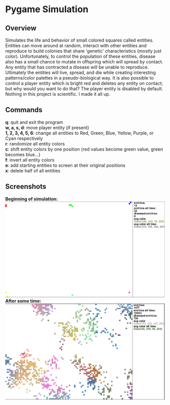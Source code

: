 <h1>Pygame Simulation</h1>

<h2>Overview</h2>

<p>
Simulates the life and behavior of small colored squares called entities. Entities can move around at random, interact with other entities and reproduce to build colonies that share 'genetic' characteristics (mostly just color). Unfortunately, to control the population of these entities, disease also has a small chance to mutate in offspring which will spread by contact. Any entity that has contracted a disease will be unable to reproduce. Ultimately the entities will live, spread, and die while creating interesting patterns/color palettes in a pseudo-biological way. It is also possible to control a player entity which is bright red and deletes any entity on contact; but why would you want to do that? The player entity is disabled by default. Nothing in this project is scientific. I made it all up.
</p>

<h2>Commands</h2>

<b>q</b>: quit and exit the program</br>
<b>w, a, s, d</b>: move player entity (if present)</br>
<b>1, 2, 3, 4, 5, 6</b>: change all entities to Red, Green, Blue, Yellow, Purple, or Cyan respectively</br>
<b>r</b>: randomize all entity colors</br>
<b>c</b>: shift entity colors by one position (red values become green value, green becomes blue...)</br>
<b>f</b>: invert all entity colors</br>
<b>e</b>: add starting entities to screen at their original positions</br>
<b>x</b>: delete half of all entities</br>

<h2>Screenshots</h2>

<b>Beginning of simulation:</b></br>
<img src="./imgs/example.PNG"/></br>
<b>After some time:</b></br>
<img src="./imgs/example1.PNG"/></br>
